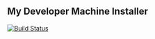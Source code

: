 ## My Developer Machine Installer
[![Build Status](https://travis-ci.org/csum112/TWPackageManager.svg?branch=alternate)](https://travis-ci.org/csum112/TWPackageManager)